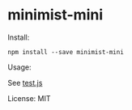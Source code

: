 # minimist-mini

Install: 

    npm install --save minimist-mini

Usage: 

See [test.js](test.js)

License: MIT 
